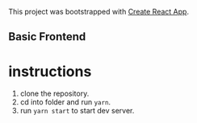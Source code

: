 This project was bootstrapped with [Create React App](https://github.com/facebookincubator/create-react-app).

## Basic Frontend

# instructions

1. clone the repository.
2. cd into folder and run `yarn`.
3. run `yarn start` to start dev server.
